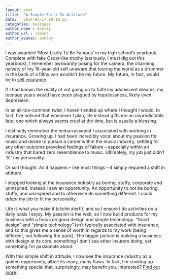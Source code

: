 ```yaml
---
layout: post
title:  "A Simple Shift In Attitude"
date:   2014-03-17 10:10:55
categories: business
author_name : Ashley
author_url : /about
author_avatar: ashley
---
```

<p>I was awarded &#8216;Most Likely To Be Famous&#8217; in my high school&#8217;s yearbook. Complete with fake Oscar-like trophy (seriously, I <em>must</em> dig out this yearbook), I remember awkwardly posing for the camera, the charming naïvety of my 16-year-old self unaware that touring the world as a drummer in the back of a filthy van <em>wouldn&#8217;t</em> be my future. My future, in fact, would be to <a href="http://brokersdirect.co.uk">sell insurance</a>.</p>
<p>If I had known the reality of not going on to fulfil my adolescent dreams, my teenage years would have been plagued by hopelessness, likely even depression.</p>
<p>In an all-too-common twist, I haven&#8217;t ended up where I thought I would. In fact, I&#8217;ve noticed that whenever I plan, life instead gifts me an unpredictable fate; one which always seems cruel at the time, but is usually a blessing.</p>
<!--more-->
<p>I distinctly remember the embarrassment I associated with working in insurance. Growing up, I had been incredibly vocal about my passion for music and desire to pursue a career within the music industry, settling for any other outcome provoked feelings of failure – especially within an industry that bared zero resemblance to music. Ultimately, my job just didn&#8217;t &#8216;fit&#8217; my personality.</p>
<p>Or so I thought. As it happens – like most things – it simply required a shift in attitude.</p>
<p>I stopped looking at the insurance industry as boring, stuffy, corporate and uninspired. Instead I saw an opportunity. An opportunity to <em>not</em> be boring, stuffy, and uninspired and to otherwise do something different. I could <em>adapt</em> my job to fit my personality.</p>
<p>Life is what you make it (cliché alert!), and so I ensure I do activities on a daily basis I enjoy. My passion is the web, so I now build products for my business with a focus on good design and simple technology. &#8220;Good design&#8221; and &#8220;simple technology&#8221; isn&#8217;t typically associated with insurance, and so this gives me a sense of worth in regards to my work (being different, not following the pack). The bigger picture is building a business with design at its core, something I don&#8217;t see other insurers doing, yet something <em>I&#8217;m</em> passionate about.</p>
<p>With this simple shift in attitude, I now see the insurance industry as a golden opportunity, albeit its many, many flaws. In fact, I&#8217;m cooking up something special that, surprisingly, may benefit you. Interested? <a href="https://confirmsubscription.com/h/d/8E15299CADC6812B" title="Sign up to be notified of updates">Find out more</a>.</p>